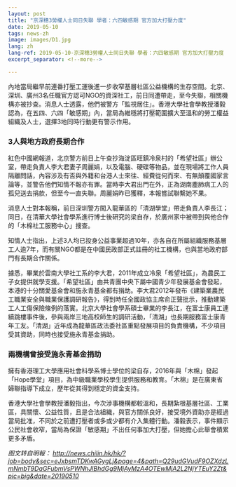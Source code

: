 ```yaml
---
layout: post
title: "京深穗3勞權人士同日失聯 學者：六四敏感期 官方加大打壓力度"
date: 2019-05-10
tags: news-zh
image: images/D1.jpg
lang: zh
lang-ref: 2019-05-10-京深穗3勞權人士同日失聯 學者：六四敏感期 官方加大打壓力度
excerpt_separator: <!--more-->

---
```


內地當局繼早前連番打壓工運後進一步收窄基層社區公益機構的生存空間。北京、深圳、廣州3名任職官方認可NGO的資深社工，前日同遭帶走，至今失聯，相關機構亦被抄查。消息人士透露，他們被警方「監視居住」。香港大學社會學教授潘毅認為，在五四、六四「敏感期」內，當局為維穩將打壓範圍擴大至溫和的勞工權益組織及人士，選擇3地同時行動更有警示作用。

<h3>3人與地方政府長期合作</h3>

紅色中國網報道，北京警方前日上午查抄海淀區旺鎮冷泉村的「希望社區」辦公室，帶走負責人李大君妻子周麗娟，以及電腦、硬碟等物品，並在現場將工作人員隔離問話，內容涉及有否與外籍和台港人士來往、經費從何而來、有無顛覆國家言論等，並警告他們知情不報亦有罪。當時李大君出門在外，正為湖南塵肺病工人的孤兒送去捐款，但至今一直失聯。周麗娟昨已獲釋，本報嘗試聯繫她不果。 

消息人士對本報稱，前日深圳警方闖入龍華區的「清湖學堂」帶走負責人李長江；同日，在清華大學社會學系進行博士後研究的梁自存，於廣州家中被帶到與他合作的「木棉社工服務中心」搜查。 

知情人士指出，上述3人均已投身公益事業超過10年，亦各自在所屬組織服務基層工人逾7年，而有關NGO都是在中國民政部正式註冊的社工機構，也與當地政府部門有長期合作關係。 

據悉，畢業於雲南大學社工系的李大君，2011年成立冷泉「希望社區」，為農民工子女提供就學支援。「希望社區」由共青團中央下屬中國青少年發展基金會發起，本港的十分關愛基金會和施永青基金都有捐助。李大君2012年發布《建築業農民工職業安全與職業保護調研報告》，得到時任全國政協主席俞正聲批示，推動建築工人工傷保險條例的落實。北京大學社會學系碩士畢業的李長江，在富士康員工連續跳樓事件後，參與兩岸三地高校師生的調研活動，「清湖」也長期服務富士康青年工友。「清湖」近年成為龍華區政法委社區重點發展項目的負責機構，不少項目受其資助，同時也接受施永青基金捐助。

<h3>兩機構曾接受施永青基金捐助</h3> 

擁有香港理工大學應用社會科學系博士學位的梁自存，2016年與「木棉」發起「Hope學堂」項目，為中級職業學校學生提供服務和教育。「木棉」是在廣東省婦聯指導下成立，歷年從其得到穩定的資金支持。 

香港大學社會學教授潘毅指出，今次涉事機構都較溫和，長期紮根基層社區、工業區，具關懷、公益性質，且是合法組織，與官方關係良好，接受境外資助亦是經過當局批准，不同於之前遭打壓者或多或少都有介入集體行動。潘毅表示，事件顯示公民社會收窄，當局為保證「敏感期」不出任何事加大打壓，但她擔心此舉會積累更多矛盾。

<em>图文转自明報： <http://news.chilin.hk/hk/?job=body&sec=eJxbsmTDKwAGygLj&page=4&path=Q29udGVudF9OZXdzLmNmbT9DaGFubmVsPWNhJlBhdGg9MjAyMzA4OTEwMjA2L2NjYTEuY2Zt&pic=big&date=20190510></em>
